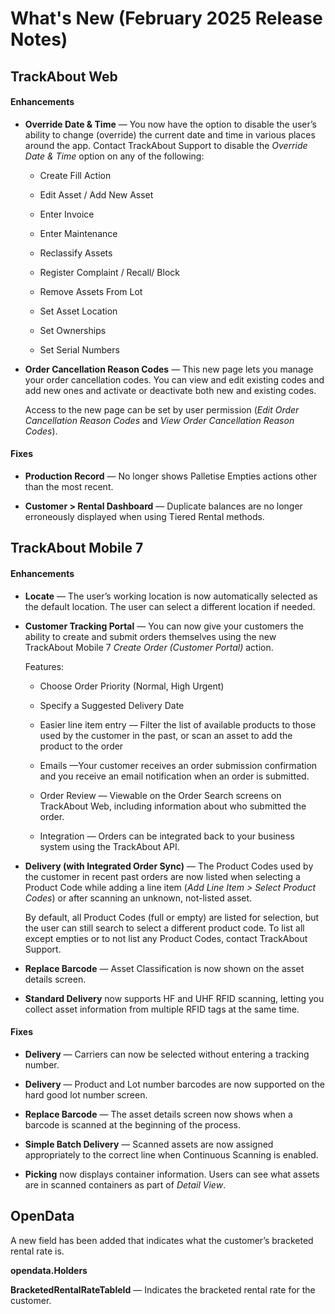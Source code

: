 # What's New (February 2025 Release Notes)


## TrackAbout Web

#### Enhancements

-   **Override Date & Time** — You now have the option to disable the user’s ability to change (override) the current date and time in various places around the app. Contact TrackAbout Support to disable the _Override Date & Time_ option on any of the following:
    
    -   Create Fill Action
        
    -   Edit Asset / Add New Asset
        
    -   Enter Invoice
        
    -   Enter Maintenance
        
    -   Reclassify Assets
        
    -   Register Complaint / Recall/ Block
        
    -   Remove Assets From Lot
        
    -   Set Asset Location
        
    -   Set Ownerships
        
    -   Set Serial Numbers
        
    
-   **Order Cancellation Reason Codes** — This new page lets you manage your order cancellation codes. You can view and edit existing codes and add new ones and activate or deactivate both new and existing codes.
    
    Access to the new page can be set by user permission (_Edit Order Cancellation Reason Codes_ and _View Order Cancellation Reason Codes_).
    

#### Fixes

-   **Production Record** — No longer shows Palletise Empties actions other than the most recent.
    
-   **Customer > Rental Dashboard** — Duplicate balances are no longer erroneously displayed when using Tiered Rental methods.
    

## TrackAbout Mobile 7

#### Enhancements

-   **Locate** — The user’s working location is now automatically selected as the default location. The user can select a different location if needed.
    
-   **Customer Tracking Portal** — You can now give your customers the ability to create and submit orders themselves using the new TrackAbout Mobile 7 _Create Order (Customer Portal)_ action.
    
    Features:
    
    -   Choose Order Priority (Normal, High Urgent)
        
    -   Specify a Suggested Delivery Date
        
    -   Easier line item entry — Filter the list of available products to those used by the customer in the past, or scan an asset to add the product to the order
        
    -   Emails —Your customer receives an order submission confirmation and you receive an email notification when an order is submitted.
        
    -   Order Review — Viewable on the Order Search screens on TrackAbout Web, including information about who submitted the order.
        
    -   Integration — Orders can be integrated back to your business system using the TrackAbout API.
        
    
-   **Delivery (with Integrated Order Sync)**  — The Product Codes used by the customer in recent past orders are now listed when selecting a Product Code while adding a line item (_Add Line Item > Select Product Codes_) or after scanning an unknown, not-listed asset.
    
    By default, all Product Codes (full or empty) are listed for selection, but the user can still search to select a different product code. To list all except empties or to not list any Product Codes, contact TrackAbout Support.
    
-   **Replace Barcode**  — Asset Classification is now shown on the asset details screen.
    
-   **Standard Delivery** now supports HF and UHF RFID scanning, letting you collect asset information from multiple RFID tags at the same time.
    

#### Fixes

-   **Delivery** — Carriers can now be selected without entering a tracking number.
    
-   **Delivery** — Product and Lot number barcodes are now supported on the hard good lot number screen.
    
-   **Replace Barcode** — The asset details screen now shows when a barcode is scanned at the beginning of the process.
    
-   **Simple Batch Delivery** — Scanned assets are now assigned appropriately to the correct line when Continuous Scanning is enabled.
    
-   **Picking** now displays container information. Users can see what assets are in scanned containers as part of _Detail View_.
    

## OpenData

A new field has been added that indicates what the customer’s bracketed rental rate is.

**opendata.Holders**

**BracketedRentalRateTableId** — Indicates the bracketed rental rate for the customer.




